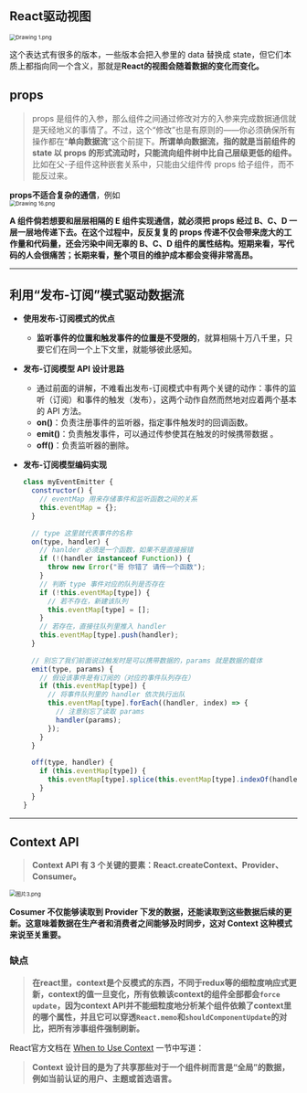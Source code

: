 ## React驱动视图

<img src="https://s0.lgstatic.com/i/image/M00/60/F7/Ciqc1F-OmrSAZkEwAAA2ThydXNs410.png" alt="Drawing 1.png" style="zoom: 67%;" />

这个表达式有很多的版本，一些版本会把入参里的 data 替换成 state，但它们本质上都指向同一个含义，那就是**React的视图会随着数据的变化而变化。**

## props

> props 是组件的入参，那么组件之间通过修改对方的入参来完成数据通信就是天经地义的事情了。不过，这个“修改”也是有原则的——你必须确保所有操作都在“**单向数据流**”这个前提下。**所谓单向数据流，指的就是当前组件的 state 以 props 的形式流动时，只能流向组件树中比自己层级更低的组件。** 比如在父-子组件这种嵌套关系中，只能由父组件传 props 给子组件，而不能反过来。
>

**props不适合复杂的通信**，例如<br><img src="https://s0.lgstatic.com/i/image/M00/60/F8/Ciqc1F-Om5iAAUUhAABLimeJTao712.png" alt="Drawing 16.png" style="zoom: 67%;" />

**A 组件倘若想要和层层相隔的 E 组件实现通信，就必须把 props 经过 B、C、D 一层一层地传递下去。在这个过程中，反反复复的 props 传递不仅会带来庞大的工作量和代码量，还会污染中间无辜的 B、C、D 组件的属性结构。短期来看，写代码的人会很痛苦；长期来看，整个项目的维护成本都会变得非常高昂。**

---



## 利用“发布-订阅”模式驱动数据流

* **使用发布-订阅模式的优点**

  * **监听事件的位置和触发事件的位置是不受限的**，就算相隔十万八千里，只要它们在同一个上下文里，就能够彼此感知。

* **发布-订阅模型 API 设计思路**

  * 通过前面的讲解，不难看出发布-订阅模式中有两个关键的动作：事件的监听（订阅）和事件的触发（发布），这两个动作自然而然地对应着两个基本的 API 方法。
  * **on()**：负责注册事件的监听器，指定事件触发时的回调函数。
  * **emit()**：负责触发事件，可以通过传参使其在触发的时候携带数据 。
  * **off()**：负责监听器的删除。

* **发布-订阅模型编码实现**

  ```js
  class myEventEmitter {
    constructor() {
      // eventMap 用来存储事件和监听函数之间的关系
      this.eventMap = {};
    }
      
    // type 这里就代表事件的名称
    on(type, handler) {
      // hanlder 必须是一个函数，如果不是直接报错
      if (!(handler instanceof Function)) {
        throw new Error("哥 你错了 请传一个函数");
      }
      // 判断 type 事件对应的队列是否存在
      if (!this.eventMap[type]) {
        // 若不存在，新建该队列
        this.eventMap[type] = [];
      }
      // 若存在，直接往队列里推入 handler
      this.eventMap[type].push(handler);
    }
      
    // 别忘了我们前面说过触发时是可以携带数据的，params 就是数据的载体
    emit(type, params) {
      // 假设该事件是有订阅的（对应的事件队列存在）
      if (this.eventMap[type]) {
        // 将事件队列里的 handler 依次执行出队
        this.eventMap[type].forEach((handler, index) => {
          // 注意别忘了读取 params
          handler(params);
        });
      }
    }
      
    off(type, handler) {
      if (this.eventMap[type]) {
        this.eventMap[type].splice(this.eventMap[type].indexOf(handler) >>> 0, 1);
      }
    }
  }
  
  ```




---



## Context API

>  **Context API 有 3 个关键的要素：React.createContext、Provider、Consumer。**

<img src="https://s0.lgstatic.com/i/image/M00/62/97/CgqCHl-Sm7iAQ6ZRAAEW2Me7WVg371.png" alt="图片3.png" style="zoom:67%;" />

**Cosumer 不仅能够读取到 Provider 下发的数据，**还能读取到这些数据后续的更新**。这意味着数据在生产者和消费者之间能够及时同步，这对 Context 这种模式来说至关重要。**

### **缺点**

> **在react里，context是个反模式的东西，不同于redux等的细粒度响应式更新，context的值一旦变化，所有依赖该context的组件全部都会`force update`，因为context API并不能细粒度地分析某个组件依赖了context里的哪个属性，并且它可以穿透`React.memo`和`shouldComponentUpdate`的对比，把所有涉事组件强制刷新。**

React官方文档在 [When to Use Context](https://link.juejin.cn/?target=https%3A%2F%2Freactjs.org%2Fdocs%2Fcontext.html%23when-to-use-context) 一节中写道：

> **Context 设计目的是为了共享那些对于一个组件树而言是“全局”的数据，例如当前认证的用户、主题或首选语言。**



